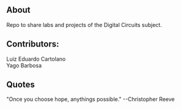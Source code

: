 ## About
Repo to share labs and projects of the Digital Circuits subject.


## Contributors:
Luiz Eduardo Cartolano<br>
Yago Barbosa

## Quotes
"Once you choose hope, anythings possible."
--Christopher Reeve
